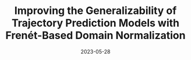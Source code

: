 ---
title: "Improving the Generalizability of Trajectory Prediction Models with Frenét-Based Domain Normalization"
collection: publications
permalink: /publication/frenet
excerpt: 'Mitigating the domain shift problem in trajectory prediction with Frenét-based domain normalization.'
date: 2023-05-28
venue: 'ICRA 2023'
paperurl: 'https://arxiv.org/abs/2305.17965'
imgurl: 'frenet.png'
show: true
authors:
    - name: Luyao Ye
    - name: Zikang Zhou
    - name: Jianping Wang
links:
    - name: Paper
      link: https://arxiv.org/abs/2305.17965
---